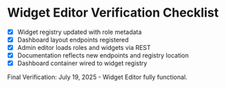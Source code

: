 # Widget Editor Verification Checklist

- [x] Widget registry updated with role metadata
- [x] Dashboard layout endpoints registered
- [x] Admin editor loads roles and widgets via REST
- [x] Documentation reflects new endpoints and registry location
- [x] Dashboard container wired to widget registry

Final Verification: July 19, 2025 - Widget Editor fully functional.
